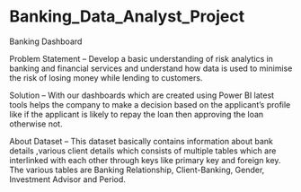# Banking_Data_Analyst_Project

Banking Dashboard

Problem Statement –
Develop a basic understanding of risk analytics in banking and financial services and understand how data is used to minimise the risk of losing money while lending to customers.


Solution –
With our dashboards which are created using Power BI latest tools helps the company to make a decision based on the applicant’s profile like if the applicant is likely to repay the loan then approving the loan otherwise not.


About Dataset – 
This dataset basically contains information about bank details ,various client details which consists of multiple tables which are interlinked with each other through keys like primary key and foreign key.
The various tables are Banking Relationship, Client-Banking, Gender, Investment Advisor and Period.
